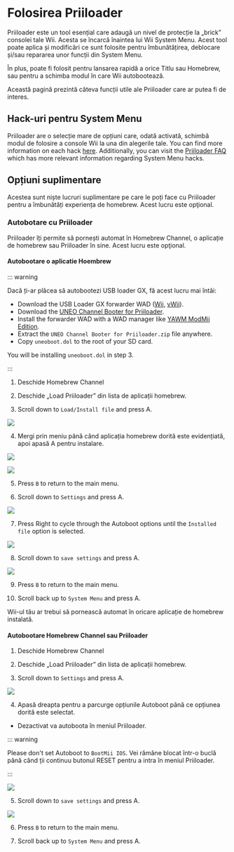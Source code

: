 # Folosirea Priiloader

Priiloader este un tool esențial care adaugă un nivel de protecție la „brick” consolei tale Wii. Acesta se încarcă înaintea lui Wii System Menu. Acest tool poate aplica și modificări ce sunt folosite pentru îmbunătățirea, deblocare și/sau repararea unor funcții din System Menu.

În plus, poate fi folosit pentru lansarea rapidă a orice Titlu sau Homebrew, sau pentru a schimba modul în care Wii autobootează.

Această pagină prezintă câteva funcții utile ale Priiloader care ar putea fi de interes.

## Hack-uri pentru System Menu

Priiloader are o selecție mare de opțiuni care, odată activată, schimbă modul de folosire a console Wii la una din alegerile tale. You can find more information on each hack [here](https://dacotaco.github.io/priiloader/docs/HACKSLIST.html). Additionally, you can visit the [Priiloader FAQ](https://dacotaco.github.io/priiloader/docs/FAQ.html) which has more relevant information regarding System Menu hacks.

## Opțiuni suplimentare

Acestea sunt niște lucruri suplimentare pe care le poți face cu Priiloader pentru a îmbunătăți experiența de homebrew. Acest lucru este opţional.

### Autobotare cu Priiloader

Priiloader îți permite să pornești automat în Homebrew Channel, o aplicație de homebrew sau Priiloader în sine. Acest lucru este opţional.

#### Autobootare o aplicatie Hoembrew

::: warning

Dacă ți-ar plăcea să autobootezi USB loader GX, fă acest lucru mai întâi:

- Download the USB Loader GX forwarder WAD ([Wii](https://github.com/wiidev/usbloadergx/raw/updates/USBLoaderGX_forwarder%5BUNEO%5D_Wii.wad), [vWii](https://github.com/wiidev/usbloadergx/raw/updates/USBLoaderGX_forwarder%5BUNEO%5D_vWii.wad)).
- Download the [UNEO Channel Booter for Priiloader](https://sourceforge.net/projects/usbloadergx/files/Releases/Forwarders%20dols/UNEO%20Channel%20Booter%20for%20Priiloader.zip/download).
- Install the forwarder WAD with a WAD manager like [YAWM ModMii Edition](yawmme).
- Extract the `UNEO Channel Booter for Priiloader.zip` file anywhere.
- Copy `uneoboot.dol` to the root of your SD card.

You will be installing `uneoboot.dol` in step 3.

:::

1. Deschide Homebrew Channel

2. Deschide „Load Priiloader” din lista de aplicații homebrew.

3. Scroll down to `Load/Install file` and press A.

  ![](/images/priiloader/menu_install_file.png)

4. Mergi prin meniu până când aplicația homebrew dorită este evidențiată, apoi apasă A pentru instalare.

  ![](/images/priiloader/installing_file.png)

  ![](/images/priiloader/installing_file_ok.png)

5. Press `B` to return to the main menu.

6. Scroll down to `Settings` and press A.

  ![](/images/priiloader/menu_settings.png)

7. Press Right to cycle through the Autoboot options until the `Installed file` option is selected.

  ![](/images/priiloader/autoboot_installed_file.png)

8. Scroll down to `save settings` and press A.

  ![](/images/priiloader/settings_save.png)

9. Press `B` to return to the main menu.

10. Scroll back up to `System Menu` and press A.

Wii-ul tău ar trebui să pornească automat în oricare aplicație de homebrew instalată.

#### Autobootare Homebrew Channel sau Priiloader

1. Deschide Homebrew Channel

2. Deschide „Load Priiloader” din lista de aplicații homebrew.

3. Scroll down to `Settings` and press A.

  ![](/images/priiloader/menu_settings.png)

4. Apasă dreapta pentru a parcurge opțiunile Autoboot până ce opțiunea dorită este selectat.

  - Dezactivat va autoboota în meniul Priiloader.

  ::: warning

  Please don't set Autoboot to `BootMii IOS`. Vei rămâne blocat într-o buclă până când ții continuu butonul RESET pentru a intra în meniul Priiloader.

  :::

  ![](/images/priiloader/autoboot_disabled.png)

5. Scroll down to `save settings` and press A.

  ![](/images/priiloader/settings_save.png)

6. Press `B` to return to the main menu.

7. Scroll back up to `System Menu` and press A.
